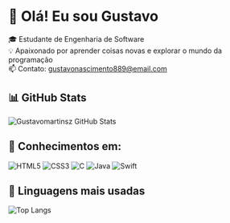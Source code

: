 # 👋 Olá! Eu sou Gustavo

🎓 Estudante de Engenharia de Software  
💡 Apaixonado por aprender coisas novas e explorar o mundo da programação  
📫 Contato: gustavonascimento889@email.com


## 📊 GitHub Stats
![Gustavomartinsz GitHub Stats](https://github-readme-stats.vercel.app/api?username=gustavomartinsz&show_icons=true&theme=radical)

## 🧠 Conhecimentos em:
![HTML5](https://img.shields.io/badge/-HTML5-E34F26?logo=html5&logoColor=white&style=flat)
![CSS3](https://img.shields.io/badge/-CSS3-1572B6?logo=css3&logoColor=white&style=flat)
![C](https://img.shields.io/badge/-C-A8B9CC?logo=c&logoColor=white&style=flat)
![Java](https://img.shields.io/badge/-Java-007396?logo=java&logoColor=white&style=flat)
![Swift](https://img.shields.io/badge/-Swift-FA7343?logo=swift&logoColor=white&style=flat)

## 🧪 Linguagens mais usadas
![Top Langs](https://github-readme-stats.vercel.app/api/top-langs/?username=gustavomartinsz&layout=compact&theme=radical)
